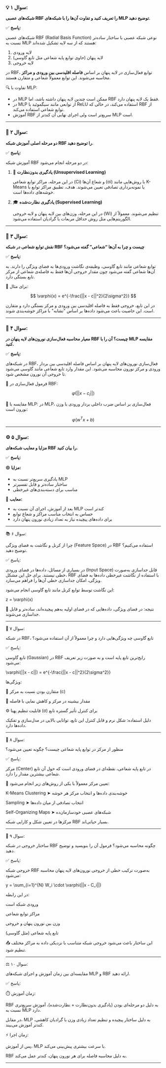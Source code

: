 

### 💡 سوال ۱:

**شبکه‌های عصبی RBF را تعریف کنید و تفاوت آن‌ها را با شبکه‌های MLP توضیح دهید.**

✅ **پاسخ:**

شبکه‌های عصبی RBF (Radial Basis Function) نوعی شبکه عصبی با ساختار ساده‌تر نسبت به MLP هستند که از سه لایه تشکیل شده‌اند:

1. لایه ورودی
2. لایه پنهان (حاوی توابع پایه شعاعی مثل تابع گاوسی)
3. لایه خروجی

در RBF، توابع فعال‌سازی در لایه پنهان بر اساس **فاصله اقلیدسی بین ورودی و مراکز** محاسبه می‌شوند. این توابع معمولاً شعاعی و متقارن هستند.

🔍 تفاوت با MLP:

* در MLP ممکن است چندین لایه پنهان داشته باشد، اما RBF فقط یک لایه پنهان دارد.
* در MLP از توابعی مانند سیگموئید یا ReLU استفاده می‌کند، در حالی که RBF از توابع شعاعی استفاده می‌کند.
* آموزش RBF سریع‌تر است ولی اجرای نهایی آن کندتر از MLP است.

---

### 🎯 سوال ۲:

**دو مرحله اصلی آموزش شبکه RBF را توضیح دهید.**

✅ **پاسخ:**

آموزش شبکه RBF در دو مرحله انجام می‌شود:

1. 🧠 **یادگیری بدون‌نظارت (Unsupervised Learning)**

    در این مرحله، مراکز توابع شعاعی (Ci) و شعاع آن‌ها (σi) با روش‌هایی مانند K-Means یا نمونه‌برداری تصادفی تعیین می‌شوند. هدف، تطبیق مراکز توابع با خوشه‌های داده‌ها است.

3. 🎓 **یادگیری نظارت‌شده (Supervised Learning)**

    در این مرحله، وزن‌های بین لایه پنهان و لایه خروجی (Wi) تنظیم می‌شوند. معمولاً از الگوریتم‌هایی مثل روش حداقل مربعات یا گرادیان استفاده می‌شود.

---

### 📐 سوال ۳:

**نقش توابع شعاعی در شبکه RBF چیست و چرا به آن‌ها “شعاعی” گفته می‌شود؟**

✅ **پاسخ:**

توابع شعاعی مانند تابع گاوسی، وظیفه‌ی نگاشت ورودی‌ها به فضای ویژگی را دارند. به آن‌ها شعاعی گفته می‌شود چون مقدار خروجی آن‌ها فقط به فاصله‌ی شعاعی از مرکز تابع بستگی دارد.

📏 برای مثال:

$$
\varphi(x) = e^{-\frac{||x - c||^2}{2\sigma^2}}
$$

در این تابع، خروجی فقط به فاصله اقلیدسی بین ورودی و مرکز بستگی دارد و متقارن است. این خاصیت باعث می‌شود داده‌ها بر اساس "تشابه" با مراکز خوشه‌بندی شوند.

---

### 🧪 سوال ۴:

**معیار محاسبه فعال‌سازی نورون‌های لایه پنهان در RBF چیست؟ آن را با MLP مقایسه کنید.**

✅ **پاسخ:**

در شبکه‌های RBF، فعال‌سازی نورون‌های لایه پنهان بر اساس فاصله اقلیدسی بین بردار ورودی و مرکز نورون محاسبه می‌شود. این مقدار وارد تابع شعاعی مانند گاوسی می‌شود تا خروجی آن نورون مشخص شود.

📌 فرمول فعال‌سازی در RBF:

$$
\varphi(||x - c_i||)
$$

🔁 مقایسه با MLP:
در MLP، فعال‌سازی بر اساس ضرب داخلی بردار ورودی با وزن نورون است:

$$
\varphi(w^T x + b)
$$

---

### ⚙️ سوال ۵:

**مزایا و معایب شبکه‌های RBF را بیان کنید.**

✅ **پاسخ:**

🟢 **مزایا:**

* یادگیری سریع‌تر نسبت به MLP
* ساختار ساده‌تر و قابل تفسیرتر
* مناسب برای دسته‌بندی‌های غیرخطی

🔴 **معایب:**

* بعد از آموزش، اجرای آن نسبت به MLP کندتر است
* حساس به انتخاب مناسب مراکز و شعاع توابع
* برای داده‌های پیچیده نیاز به تعداد زیادی نورون پنهان دارد


---

📚 سوال ۶:

چرا از کرنل و نگاشت به فضای ویژگی (Feature Space) در RBF استفاده می‌کنیم؟ توضیح دهید.

✅ پاسخ:

در بسیاری از مسائل، داده‌ها در فضای ورودی (Input Space) قابل جداسازی به‌صورت خطی نیستند. برای حل این مشکل، RBF با استفاده از نگاشت غیرخطی داده‌ها به فضای ویژگی، امکان جداسازی خطی آن‌ها را فراهم می‌سازد.

این نگاشت توسط توابع کرنل مانند تابع گاوسی انجام می‌شود:

z = \varphi(x)

🔄 نتیجه: در فضای ویژگی، داده‌هایی که در فضای اولیه به‌هم پیچیده‌اند، ساده‌تر و قابل جداسازی می‌شوند.


---

🔎 سوال ۷:

در شبکه RBF، تابع گاوسی چه ویژگی‌هایی دارد و چرا معمولاً از آن استفاده می‌شود؟

✅ پاسخ:

تابع گاوسی (Gaussian) در RBF رایج‌ترین تابع پایه است و به صورت زیر تعریف می‌شود:

\varphi(||x - c||) = e^{-\frac{||x - c||^2}{2\sigma^2}}

ویژگی‌ها:

📍 متقارن بودن نسبت به مرکز (c)

🎯 مقدار بیشینه در مرکز و کاهش نمایی با فاصله

⚙️ قابلیت تنظیم پهنا (σ) برای کنترل تأثیر گستره تابع


دلیل استفاده: شکل نرم و قابل کنترل این تابع، توانایی بالایی در مدل‌سازی و تفکیک داده‌ها دارد.


---

🧭 سوال ۸:

منظور از مرکز در توابع پایه شعاعی چیست؟ چگونه تعیین می‌شود؟

✅ پاسخ:

مرکز (Center) در تابع پایه شعاعی، نقطه‌ای در فضای ورودی است که حول آن تابع شعاعی بیشترین مقدار را دارد.

📌 تعیین مرکز معمولاً با یکی از روش‌های زیر انجام می‌شود:

K-Means Clustering ➤ خوشه‌بندی داده‌ها و انتخاب مرکز هر خوشه

Sampling ➤ انتخاب تصادفی از میان داده‌ها

Self-Organizing Maps ➤ شبکه‌های عصبی خودسازمان‌ده


مرکزها در تعیین شکل و کارایی شبکه RBF بسیار حیاتی‌اند.


---

🔢 سوال ۹:

ساختار خروجی در شبکه RBF چگونه محاسبه می‌شود؟ فرمول آن را بنویسید و توضیح دهید.

✅ پاسخ:

خروجی شبکه RBF به‌صورت ترکیب خطی از خروجی نورون‌های لایه پنهان محاسبه می‌شود:

y = \sum_{i=1}^{N} W_i \cdot \varphi(||x - C_i||)

در این رابطه:

 ورودی شبکه است

 مراکز توابع شعاعی

 وزن بین نورون پنهان و خروجی

 تابع پایه شعاعی (مثل گاوسی)


📤 این ساختار باعث می‌شود خروجی شبکه متناسب با نزدیکی داده به مراکز مختلف تنظیم شود.


---

⚖️ سوال ۱۰:

مقایسه‌ای بین زمان آموزش و اجرای شبکه‌های MLP و RBF ارائه دهید.

✅ پاسخ:

⏱️ زمان آموزش:

RBF به دلیل دو مرحله‌ای بودن (یادگیری بدون‌نظارت + نظارت‌شده)، آموزش سریع‌تری نسبت به MLP دارد.

در مقابل، MLP به دلیل ساختار پیچیده و تنظیم تعداد زیادی وزن با گرادیان کاهشی، کندتر آموزش می‌بیند.


⚡ زمان اجرا:

پس از آموزش، MLP با سرعت بیشتری پیش‌بینی می‌کند.

RBF به دلیل محاسبه فاصله برای هر نورون پنهان، کندتر عمل می‌کند.



---

